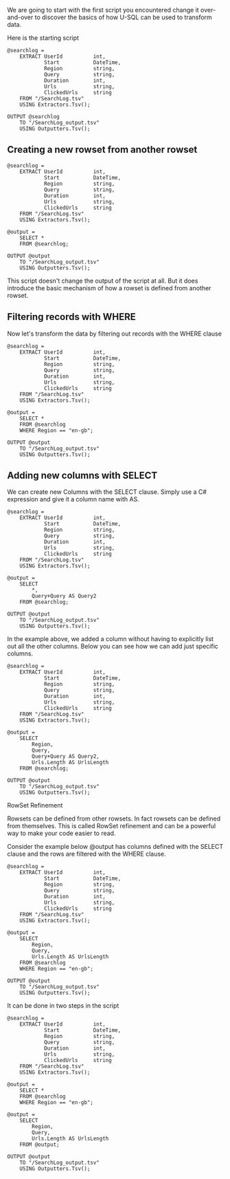 We are going to start with the first script you encountered change it over-and-over to discover the basics of how U-SQL can be used to transform data.

Here is the starting script

```
@searchlog = 
    EXTRACT UserId          int, 
            Start           DateTime, 
            Region          string, 
            Query           string, 
            Duration        int, 
            Urls            string, 
            ClickedUrls     string
    FROM "/SearchLog.tsv"
    USING Extractors.Tsv();

OUTPUT @searchlog 
    TO "/SearchLog_output.tsv"
    USING Outputters.Tsv();
```

## Creating a new rowset from another rowset



```
@searchlog = 
    EXTRACT UserId          int, 
            Start           DateTime, 
            Region          string, 
            Query           string, 
            Duration        int, 
            Urls            string, 
            ClickedUrls     string
    FROM "/SearchLog.tsv"
    USING Extractors.Tsv();

@output = 
    SELECT *
    FROM @searchlog;
    
OUTPUT @output 
    TO "/SearchLog_output.tsv"
    USING Outputters.Tsv();
```

This script doesn't change the output of the script at all. But it does introduce the basic mechanism of how a rowset is defined from another rowset. 

## Filtering records with WHERE

Now let's transform the data by filtering out records with the WHERE clause

```
@searchlog = 
    EXTRACT UserId          int, 
            Start           DateTime, 
            Region          string, 
            Query           string, 
            Duration        int, 
            Urls            string, 
            ClickedUrls     string
    FROM "/SearchLog.tsv"
    USING Extractors.Tsv();

@output = 
    SELECT *
    FROM @searchlog
    WHERE Region == "en-gb";
    
OUTPUT @output 
    TO "/SearchLog_output.tsv"
    USING Outputters.Tsv();
```

## Adding new columns with SELECT 

We can create new Columns with the SELECT clause. Simply use a C\# expression and give it a column name with AS.

```
@searchlog = 
    EXTRACT UserId          int, 
            Start           DateTime, 
            Region          string, 
            Query           string, 
            Duration        int, 
            Urls            string, 
            ClickedUrls     string
    FROM "/SearchLog.tsv"
    USING Extractors.Tsv();

@output = 
    SELECT 
        *, 
        Query+Query AS Query2
    FROM @searchlog;
    
OUTPUT @output 
    TO "/SearchLog_output.tsv"
    USING Outputters.Tsv();
```



In the example above, we added a column without having to explicitly list out all the other columns. Below you can see how we can add just specific columns.

```
@searchlog = 
    EXTRACT UserId          int, 
            Start           DateTime, 
            Region          string, 
            Query           string, 
            Duration        int, 
            Urls            string, 
            ClickedUrls     string
    FROM "/SearchLog.tsv"
    USING Extractors.Tsv();

@output = 
    SELECT 
        Region,
        Query, 
        Query+Query AS Query2, 
        Urls.Length AS UrlsLength
    FROM @searchlog;

OUTPUT @output 
    TO "/SearchLog_output.tsv"
    USING Outputters.Tsv();
```

RowSet Refinement

Rowsets can be defined from other rowsets. In fact rowsets can be defined from themselves. This is called RowSet refinement and can be a powerful way to make your code easier to read.

Consider the example below @output has columns defined with the SELECT clause and the rows are filtered with the WHERE clause.

```
@searchlog = 
    EXTRACT UserId          int, 
            Start           DateTime, 
            Region          string, 
            Query           string, 
            Duration        int, 
            Urls            string, 
            ClickedUrls     string
    FROM "/SearchLog.tsv"
    USING Extractors.Tsv();

@output = 
    SELECT 
        Region,
        Query, 
        Urls.Length AS UrlsLength
    FROM @searchlog
    WHERE Region == "en-gb";

OUTPUT @output 
    TO "/SearchLog_output.tsv"
    USING Outputters.Tsv();
```

It can be done in two steps in the script



```
@searchlog = 
    EXTRACT UserId          int, 
            Start           DateTime, 
            Region          string, 
            Query           string, 
            Duration        int, 
            Urls            string, 
            ClickedUrls     string
    FROM "/SearchLog.tsv"
    USING Extractors.Tsv();

@output = 
    SELECT *
    FROM @searchlog
    WHERE Region == "en-gb";

@output = 
    SELECT 
        Region,
        Query, 
        Urls.Length AS UrlsLength
    FROM @output;

OUTPUT @output 
    TO "/SearchLog_output.tsv"
    USING Outputters.Tsv();
```





